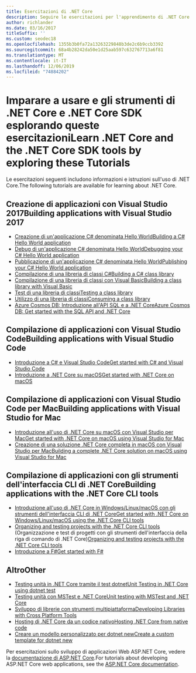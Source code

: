 ```yaml
---
title: Esercitazioni di .NET Core
description: Seguire le esercitazioni per l'apprendimento di .NET Core per compilare applicazioni e librerie su Mac, Linux e Windows.
author: richlander
ms.date: 03/16/2017
titleSuffix: ''
ms.custom: seodec18
ms.openlocfilehash: 1355b3b0fa72a13263229848b3de2c6b9ccb3392
ms.sourcegitcommit: 68a4b28242da50e1d25aab597c632767713a6f81
ms.translationtype: MT
ms.contentlocale: it-IT
ms.lasthandoff: 12/06/2019
ms.locfileid: "74884202"
---
```

# <a name="learn-net-core-and-the-net-core-sdk-tools-by-exploring-these-tutorials"></a><span data-ttu-id="8ef84-103">Imparare a usare e gli strumenti di .NET Core e .NET Core SDK esplorando queste esercitazioni</span><span class="sxs-lookup"><span data-stu-id="8ef84-103">Learn .NET Core and the .NET Core SDK tools by exploring these Tutorials</span></span>

<span data-ttu-id="8ef84-104">Le esercitazioni seguenti includono informazioni e istruzioni sull'uso di .NET Core.</span><span class="sxs-lookup"><span data-stu-id="8ef84-104">The following tutorials are available for learning about .NET Core.</span></span>

## <a name="building-applications-with-visual-studio-2017"></a><span data-ttu-id="8ef84-105">Creazione di applicazioni con Visual Studio 2017</span><span class="sxs-lookup"><span data-stu-id="8ef84-105">Building applications with Visual Studio 2017</span></span>

- [<span data-ttu-id="8ef84-106">Creazione di un'applicazione C# denominata Hello World</span><span class="sxs-lookup"><span data-stu-id="8ef84-106">Building a C# Hello World application</span></span>](with-visual-studio.md)
- [<span data-ttu-id="8ef84-107">Debug di un'applicazione C# denominata Hello World</span><span class="sxs-lookup"><span data-stu-id="8ef84-107">Debugging your C# Hello World application</span></span>](debugging-with-visual-studio.md)
- [<span data-ttu-id="8ef84-108">Pubblicazione di un'applicazione C# denominata Hello World</span><span class="sxs-lookup"><span data-stu-id="8ef84-108">Publishing your C# Hello World application</span></span>](publishing-with-visual-studio.md)
- [<span data-ttu-id="8ef84-109">Compilazione di una libreria di classi C#</span><span class="sxs-lookup"><span data-stu-id="8ef84-109">Building a C# class library</span></span>](library-with-visual-studio.md)
- [<span data-ttu-id="8ef84-110">Compilazione di una libreria di classi con Visual Basic</span><span class="sxs-lookup"><span data-stu-id="8ef84-110">Building a class library with Visual Basic</span></span>](vb-library-with-visual-studio.md)
- [<span data-ttu-id="8ef84-111">Test di una libreria di classi</span><span class="sxs-lookup"><span data-stu-id="8ef84-111">Testing a class library</span></span>](testing-library-with-visual-studio.md)
- [<span data-ttu-id="8ef84-112">Utilizzo di una libreria di classi</span><span class="sxs-lookup"><span data-stu-id="8ef84-112">Consuming a class library</span></span>](consuming-library-with-visual-studio.md)
- [<span data-ttu-id="8ef84-113">Azure Cosmos DB: Introduzione all'API SQL e a .NET Core</span><span class="sxs-lookup"><span data-stu-id="8ef84-113">Azure Cosmos DB: Get started with the SQL API and .NET Core</span></span>](/azure/cosmos-db/sql-api-dotnetcore-get-started)

## <a name="building-applications-with-visual-studio-code"></a><span data-ttu-id="8ef84-114">Compilazione di applicazioni con Visual Studio Code</span><span class="sxs-lookup"><span data-stu-id="8ef84-114">Building applications with Visual Studio Code</span></span>

- [<span data-ttu-id="8ef84-115">Introduzione a C# e Visual Studio Code</span><span class="sxs-lookup"><span data-stu-id="8ef84-115">Get started with C# and Visual Studio Code</span></span>](with-visual-studio-code.md)
- [<span data-ttu-id="8ef84-116">Introduzione a .NET Core su macOS</span><span class="sxs-lookup"><span data-stu-id="8ef84-116">Get started with .NET Core on macOS</span></span>](using-on-macos.md)

## <a name="building-applications-with-visual-studio-for-mac"></a><span data-ttu-id="8ef84-117">Compilazione di applicazioni con Visual Studio Code per Mac</span><span class="sxs-lookup"><span data-stu-id="8ef84-117">Building applications with Visual Studio for Mac</span></span>

- [<span data-ttu-id="8ef84-118">Introduzione all'uso di .NET Core su macOS con Visual Studio per Mac</span><span class="sxs-lookup"><span data-stu-id="8ef84-118">Get started with .NET Core on macOS using Visual Studio for Mac</span></span>](using-on-mac-vs.md)
- [<span data-ttu-id="8ef84-119">Creazione di una soluzione .NET Core completa in macOS con Visual Studio per Mac</span><span class="sxs-lookup"><span data-stu-id="8ef84-119">Building a complete .NET Core solution on macOS using Visual Studio for Mac</span></span>](using-on-mac-vs-full-solution.md)

## <a name="building-applications-with-the-net-core-cli-tools"></a><span data-ttu-id="8ef84-120">Compilazione di applicazioni con gli strumenti dell'interfaccia CLI di .NET Core</span><span class="sxs-lookup"><span data-stu-id="8ef84-120">Building applications with the .NET Core CLI tools</span></span>

- [<span data-ttu-id="8ef84-121">Introduzione all'uso di .NET Core in Windows/Linux/macOS con gli strumenti dell'interfaccia CLI di .NET Core</span><span class="sxs-lookup"><span data-stu-id="8ef84-121">Get started with .NET Core on Windows/Linux/macOS using the .NET Core CLI tools</span></span>](cli-create-console-app.md)
- <span data-ttu-id="8ef84-122">[Organizing and testing projects with the .NET Core CLI tools](testing-with-cli.md) (Organizzazione e test di progetti con gli strumenti dell'interfaccia della riga di comando di .NET Core)</span><span class="sxs-lookup"><span data-stu-id="8ef84-122">[Organizing and testing projects with the .NET Core CLI tools](testing-with-cli.md)</span></span>
- [<span data-ttu-id="8ef84-123">Introduzione a F#</span><span class="sxs-lookup"><span data-stu-id="8ef84-123">Get started with F#</span></span>](../../fsharp/get-started/get-started-command-line.md)

## <a name="other"></a><span data-ttu-id="8ef84-124">Altro</span><span class="sxs-lookup"><span data-stu-id="8ef84-124">Other</span></span>

- [<span data-ttu-id="8ef84-125">Testing unità in .NET Core tramite il test dotnet</span><span class="sxs-lookup"><span data-stu-id="8ef84-125">Unit Testing in .NET Core using dotnet test</span></span>](../testing/unit-testing-with-dotnet-test.md)
- [<span data-ttu-id="8ef84-126">Testing unità con MSTest e .NET Core</span><span class="sxs-lookup"><span data-stu-id="8ef84-126">Unit testing with MSTest and .NET Core</span></span>](../testing/unit-testing-with-mstest.md)
- [<span data-ttu-id="8ef84-127">Sviluppo di librerie con strumenti multipiattaforma</span><span class="sxs-lookup"><span data-stu-id="8ef84-127">Developing Libraries with Cross Platform Tools</span></span>](libraries.md)
- [<span data-ttu-id="8ef84-128">Hosting di .NET Core da un codice nativo</span><span class="sxs-lookup"><span data-stu-id="8ef84-128">Hosting .NET Core from native code</span></span>](netcore-hosting.md)
- [<span data-ttu-id="8ef84-129">Creare un modello personalizzato per dotnet new</span><span class="sxs-lookup"><span data-stu-id="8ef84-129">Create a custom template for dotnet new</span></span>](cli-templates-create-item-template.md)

<span data-ttu-id="8ef84-130">Per esercitazioni sullo sviluppo di applicazioni Web ASP.NET Core, vedere la [documentazione di ASP.NET Core](/aspnet/core/).</span><span class="sxs-lookup"><span data-stu-id="8ef84-130">For tutorials about developing ASP.NET Core web applications, see the [ASP.NET Core documentation](/aspnet/core/).</span></span>
